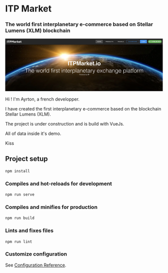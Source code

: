 # ITP Market

### The world first interplanetary e-commerce based on Stellar Lumens (XLM) blockchain

![The world first interplanetary e-commerce based on blockchain](./capture.png)

Hi !
I'm Ayrton, a french developper. 

I have created the first interplanetary e-commerce based on the blockchain Stellar Lumens (XLM).

The project is under construction and is build with VueJs.

All of data inside it's demo.

Kiss

## Project setup
```
npm install
```

### Compiles and hot-reloads for development
```
npm run serve
```

### Compiles and minifies for production
```
npm run build
```

### Lints and fixes files
```
npm run lint
```

### Customize configuration
See [Configuration Reference](https://cli.vuejs.org/config/).
